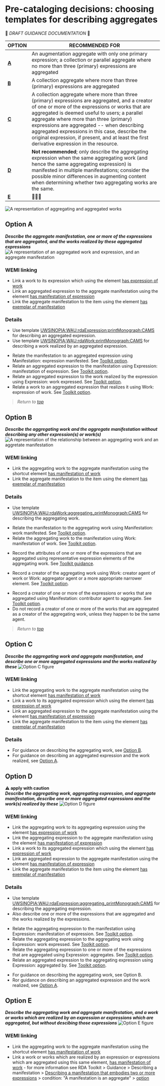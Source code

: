 # Pre-cataloging decisions: choosing templates for describing aggregates
🚧 *DRAFT GUIDANCE DOCUMENTATION* 🚧

| OPTION | RECOMMENDED FOR |
|---|---|
| **[A](#option-a)** | An augmentation aggregate with only one primary expression; a collection or parallel aggregate where no more than three (primary) expressions are aggregated  |
| **[B](#option-b)** | A collection aggregate where more than three (primary) expressions are aggregated |
| **[C](#option-c)** | A collection aggregate where more than three (primary) expressions are aggregated, and a creator of one or more of the expressions or works that are aggregated is deemed useful to users; a parallel aggregate where more than three (primary) expressions are aggregated -- when describing aggregated expressions in this case, describe the original expression, if present, and at least the first derivative expression in the resource. |
| **[D](#option-d)** | **Not recommended**; only describe the aggregating expression when the same aggregating work (and hence the same aggregating expression) is manifested in multiple manifestations; consider the possible minor differences in augmenting content when determining whether two aggregating works are the same. |
| **[E](#option-e)** | 🚧🚧🚧 |

![A representation of aggregating and aggregated works](../images/overview.PNG)

## Option A 
***Describe the aggregate manifestation, one or more of the expressions that are aggregated, and the works realized by these aggregated expressions***
![A representation of an aggregated work and expression, and an aggregate manifestation](../images/option_a.PNG)

### WEMI linking
- Link a work to its expression which using the element [has expression of work](https://access.rdatoolkit.org/en-US_ala-e23bf7e1-aa3e-3e8d-874e-9a16d0cdee57)
- Link an aggregated expression to the aggregate manifestation using the element [has manifestation of expression](https://access.rdatoolkit.org/en-US_ala-36cea3ce-03c7-3286-a342-3255b55cb4f6)
- Link the aggregate manifestation to the item using the element [has exemplar of manifestation](https://access.rdatoolkit.org/en-US_ala-03895ab3-dbcd-3f1c-b8ae-623c76d35f7f)

### Details
- Use template [UWSINOPIA:WAU:rdaExpression:printMonograph:CAMS](https://uwlib-cams.github.io/sinopia_maps/html/UWSINOPIA_WAU_rdaExpression_printMonograph_CAMS.html) for describing an aggregated expression. 
- Use template [UWSINOPIA:WAU:rdaWork:printMonograph:CAMS](https://uwlib-cams.github.io/sinopia_maps/html/UWSINOPIA_WAU_rdaWork_printMonograph_CAMS.html) for describing a work realized by an aggregated expression. 
+ Relate the manifestation to an aggregated expression using Manifestation: expression manifested. See [Toolkit option](https://access.rdatoolkit.org/en-US_ala-cf0b18a4-5a55-3358-94b0-2d4fb5449314/div_txc_vr1_ffb). 
+ Relate an aggregated expression to the manifestation using Expression: manifestation of expression. See [Toolkit option](https://access.rdatoolkit.org/en-US_ala-f2747cbc-74d2-3131-a94b-e30effad9d09/div_wb5_l2h_lhb). 
+ Relate an aggregated expression to the work realized by the expression using Expression: work expressed. See [Toolkit option](https://access.rdatoolkit.org/en-US_ala-f2747cbc-74d2-3131-a94b-e30effad9d09/div_tdm_wdh_lhb). 
+ Relate a work to an aggregated expression that realizes it using Work: expression of work. See [Toolkit option](https://access.rdatoolkit.org/en-US_ala-4d4d3f5b-8d94-3ee5-89d8-241a98366db4/div_msj_sfh_lhb). 


> *Return to [top](#pre-cataloging-decisions-choosing-templates-for-describing-aggregates)*

## Option B 
***Describe the aggregating work and the aggregate manifestation without describing any other expression(s) or work(s)***
![A representation of the relationship between an aggregating work and an aggretate manifestation](../images/option_b.PNG)

### WEMI linking
- Link the aggregating work to the aggregate manifestation using the shortcut element [has manifestation of work](https://access.rdatoolkit.org/en-US_ala-9a09be6d-e0f0-36db-8409-3460330b1f7e)
- Link the aggregate manifestation to the item using the element [has exemplar of manifestation](https://access.rdatoolkit.org/en-US_ala-03895ab3-dbcd-3f1c-b8ae-623c76d35f7f)

### Details
- Use template [UWSINOPIA:WAU:rdaWork:aggregating_printMonograph:CAMS](https://uwlib-cams.github.io/sinopia_maps/html/UWSINOPIA_WAU_rdaWork_aggregating_printMonograph_CAMS.html) for describing the aggregating work. 
+ Relate the manifestation to the aggregating work using Manifestation: work manifested. See [Toolkit option](https://access.rdatoolkit.org/en-US_ala-cf0b18a4-5a55-3358-94b0-2d4fb5449314/div_gml_qm4_j3b).
+ Relate the aggregating work to the manifestation using Work: manifestation of work. See [Toolkit option](https://access.rdatoolkit.org/en-US_ala-4d4d3f5b-8d94-3ee5-89d8-241a98366db4/div_vfh_zfh_lhb).
- Record the attributes of one or more of the expressions that are aggregated using representative expression elements of the aggregating work. See [Toolkit guidance](https://access.rdatoolkit.org/en-US_ala-4d4d3f5b-8d94-3ee5-89d8-241a98366db4/div_dv4_rvn_2fb). 
<!-- - Collocate aggregating works that belong in the same work group using Work: authorized access point for work group or Work: identifier for work group. See [Toolkit guidance](https://access.rdatoolkit.org/en-US_ala-4d4d3f5b-8d94-3ee5-89d8-241a98366db4/section_y4p_p24_2fb). -->
+ Record a creator of the aggregating work using Work: creator agent of work or Work: aggregator agent or a more appropriate narrower element. See [Toolkit option](https://access.rdatoolkit.org/en-US_ala-4d4d3f5b-8d94-3ee5-89d8-241a98366db4/div_dv4_rvn_2fb). 
- Record a creator of one or more of the expressions or works that are aggregated using Manifestation: contributor agent to aggregate. See [Toolkit option](https://access.rdatoolkit.org/en-US_ala-cf0b18a4-5a55-3358-94b0-2d4fb5449314/div_pd1_wr1_ffb). 
- Do not record a creator of one or more of the works that are aggregated as a creator of the aggregating work, unless they happen to be the same agent. 

> *Return to [top](#pre-cataloging-decisions-choosing-templates-for-describing-aggregates)*

## Option C 
***Describe the aggregating work and aggregate manifestation, and describe one or more aggregated expressions and the works realized by these***
![Option C figure](../images/option_c.PNG)

### WEMI linking
- Link the aggregating work to the aggregate manifestation using the shortcut element [has manifestation of work](https://access.rdatoolkit.org/en-US_ala-9a09be6d-e0f0-36db-8409-3460330b1f7e)
- Link a work to its aggregated expression which using the element [has expression of work](https://access.rdatoolkit.org/en-US_ala-e23bf7e1-aa3e-3e8d-874e-9a16d0cdee57)
- Link an aggregated expression to the aggregate manifestation using the element [has manifestation of expression](https://access.rdatoolkit.org/en-US_ala-36cea3ce-03c7-3286-a342-3255b55cb4f6)
- Link the aggregate manifestation to the item using the element [has exemplar of manifestation](https://access.rdatoolkit.org/en-US_ala-03895ab3-dbcd-3f1c-b8ae-623c76d35f7f)

### Details
- For guidance on describing the aggregating work, see [Option B](#option-b). 
- For guidance on describing an aggregated expression and the work realized, see [Option A](#option-a). 

## Option D
**&#x26a0; apply with caution**  
***Describe the aggregating work, aggregating expression, and aggregate manifestation, describe one or more aggregated expressions and the work(s) realized by these***
![Option D figure](../images/option_d.PNG)

### WEMI linking
- Link the aggregating work to its aggregating expression using the element [has expression of work](https://access.rdatoolkit.org/en-US_ala-e23bf7e1-aa3e-3e8d-874e-9a16d0cdee57)
- Link the aggregating expression to the aggregate manifestation using the element [has manifestation of expression](https://access.rdatoolkit.org/en-US_ala-36cea3ce-03c7-3286-a342-3255b55cb4f6)
- Link a work to its aggregated expression which using the element [has expression of work](https://access.rdatoolkit.org/en-US_ala-e23bf7e1-aa3e-3e8d-874e-9a16d0cdee57)
- Link an aggregated expression to the aggregate manifestation using the element [has manifestation of expression](https://access.rdatoolkit.org/en-US_ala-36cea3ce-03c7-3286-a342-3255b55cb4f6)
- Link the aggregate manifestation to the item using the element [has exemplar of manifestation](https://access.rdatoolkit.org/en-US_ala-03895ab3-dbcd-3f1c-b8ae-623c76d35f7f)

### Details
- Use template [UWSINOPIA:WAU:rdaExpression:aggregating_printMonograph:CAMS](https://uwlib-cams.github.io/sinopia_maps/html/UWSINOPIA_WAU_rdaExpression_aggregating_printMonograph_CAMS.html) for describing the aggregating expression. 
- Also describe one or more of the expressions that are aggregated and the works realized by the expressions. 
+ Relate the aggregating expression to the manifestation using Expression: manifestation of expression. See [Toolkit option](https://access.rdatoolkit.org/en-US_ala-f2747cbc-74d2-3131-a94b-e30effad9d09/div_wb5_l2h_lhb). 
+ Relate the aggregating expression to the aggregating work using Expression: work expressed. See [Toolkit option](https://access.rdatoolkit.org/en-US_ala-f2747cbc-74d2-3131-a94b-e30effad9d09/div_tdm_wdh_lhb). 
+ Relate the aggregating expression to one or more of the expressions that are aggregated using Expression: aggregates. See [Toolkit option](https://access.rdatoolkit.org/en-US_ala-f2747cbc-74d2-3131-a94b-e30effad9d09/div_uwg_5tt_2fb). 
+ Relate an aggregated expression to the aggregating expression using Expression: aggregated by. See [Toolkit option](https://access.rdatoolkit.org/en-US_ala-f2747cbc-74d2-3131-a94b-e30effad9d09/div_q5k_5vt_2fb).
- For guidance on describing the aggregating work, see Option B. 
- Ror guidance on describing an aggregated expression and the work realized, see [Option A](#option-a). 

## Option E
***Describe the aggregating work and aggregate manifestation, and a work or works which are realized by an expression or expressions which are aggregated, but without descibing those expressions***
![Option E figure](../images/option_e.PNG)

### WEMI linking
- Link the aggregating work to the aggregate manifestation using the shortcut element [has manifestation of work](https://access.rdatoolkit.org/en-US_ala-9a09be6d-e0f0-36db-8409-3460330b1f7e)
- Link a work or works which are realized by an expression or expressions which are aggregated using this same element, [has manifestation of work](https://access.rdatoolkit.org/en-US_ala-9a09be6d-e0f0-36db-8409-3460330b1f7e) - for more information see RDA Toolkit > Guidance > Describing a manifestation > [Describing a manifestation that embodies two or more expressions](https://access.rdatoolkit.org/en-US_ala-cf0b18a4-5a55-3358-94b0-2d4fb5449314/section_qfv_vc3_42b) > condition: "A manifestation is an aggregate" > [option](https://access.rdatoolkit.org/en-US_ala-cf0b18a4-5a55-3358-94b0-2d4fb5449314/div_p12_yl4_j3b)
